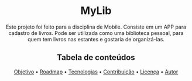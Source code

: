 <h1 align="center">MyLib</h1>

<p align="center">Este projeto foi feito para a disciplina de Mobile. Consiste em um APP para cadastro de livros. Pode ser utilizada como uma biblioteca pessoal, para quem tem livros nas estantes e gostaria de organizá-las. </p>
<h2 align="center">Tabela de conteúdos</h2>
 <p align="center">
 <a href="#objetivo">Objetivo</a> •
 <a href="#roadmap">Roadmap</a> • 
 <a href="#tecnologias">Tecnologias</a> • 
 <a href="#contribuicao">Contribuição</a> • 
 <a href="#licenc-a">Licença</a> • 
 <a href="#autor">Autor</a>
</p>
 
 
 
